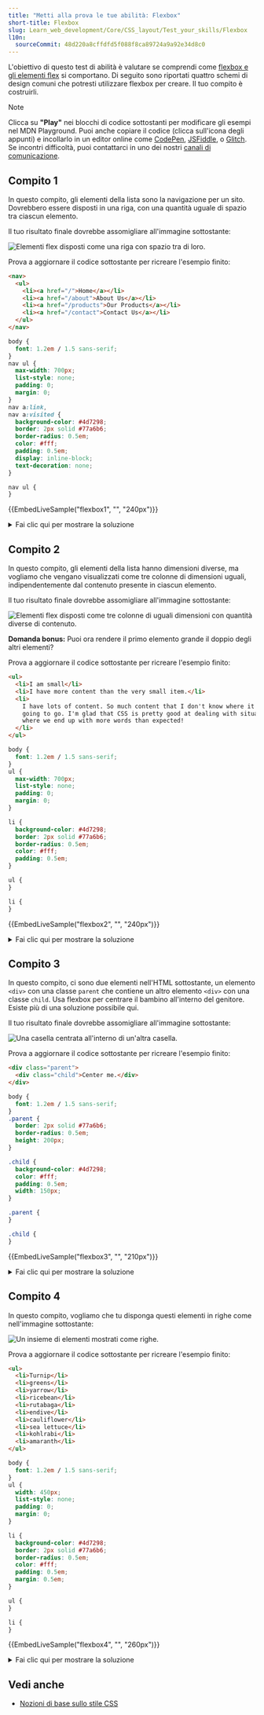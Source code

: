```yaml
---
title: "Metti alla prova le tue abilità: Flexbox"
short-title: Flexbox
slug: Learn_web_development/Core/CSS_layout/Test_your_skills/Flexbox
l10n:
  sourceCommit: 48d220a8cffdfd5f088f8ca89724a9a92e34d8c0
---
```


L'obiettivo di questo test di abilità è valutare se comprendi come [flexbox e gli elementi flex](/it/docs/Learn_web_development/Core/CSS_layout/Flexbox) si comportano. Di seguito sono riportati quattro schemi di design comuni che potresti utilizzare flexbox per creare. Il tuo compito è costruirli.

> [!NOTE]
> Clicca su **"Play"** nei blocchi di codice sottostanti per modificare gli esempi nel MDN Playground.
> Puoi anche copiare il codice (clicca sull'icona degli appunti) e incollarlo in un editor online come [CodePen](https://codepen.io/), [JSFiddle](https://jsfiddle.net/), o [Glitch](https://glitch.com/).
> Se incontri difficoltà, puoi contattarci in uno dei nostri [canali di comunicazione](/it/docs/MDN/Community/Communication_channels).

## Compito 1

In questo compito, gli elementi della lista sono la navigazione per un sito. Dovrebbero essere disposti in una riga, con una quantità uguale di spazio tra ciascun elemento.

Il tuo risultato finale dovrebbe assomigliare all'immagine sottostante:

![Elementi flex disposti come una riga con spazio tra di loro.](flex-task1.png)

Prova a aggiornare il codice sottostante per ricreare l'esempio finito:

```html live-sample___flexbox1
<nav>
  <ul>
    <li><a href="/">Home</a></li>
    <li><a href="/about">About Us</a></li>
    <li><a href="/products">Our Products</a></li>
    <li><a href="/contact">Contact Us</a></li>
  </ul>
</nav>
```

```css hidden live-sample___flexbox1
body {
  font: 1.2em / 1.5 sans-serif;
}
nav ul {
  max-width: 700px;
  list-style: none;
  padding: 0;
  margin: 0;
}
nav a:link,
nav a:visited {
  background-color: #4d7298;
  border: 2px solid #77a6b6;
  border-radius: 0.5em;
  color: #fff;
  padding: 0.5em;
  display: inline-block;
  text-decoration: none;
}
```

```css live-sample___flexbox1
nav ul {
}
```

{{EmbedLiveSample("flexbox1", "", "240px")}}

<details>
<summary>Fai clic qui per mostrare la soluzione</summary>

Puoi applicare `display: flex` e controllare lo spazio utilizzando la proprietà `justify-content`:

```css
nav ul {
  display: flex;
  justify-content: space-between;
}
```

</details>

## Compito 2

In questo compito, gli elementi della lista hanno dimensioni diverse, ma vogliamo che vengano visualizzati come tre colonne di dimensioni uguali, indipendentemente dal contenuto presente in ciascun elemento.

Il tuo risultato finale dovrebbe assomigliare all'immagine sottostante:

![Elementi flex disposti come tre colonne di uguali dimensioni con quantità diverse di contenuto.](flex-task2.png)

**Domanda bonus:** Puoi ora rendere il primo elemento grande il doppio degli altri elementi?

Prova a aggiornare il codice sottostante per ricreare l'esempio finito:

```html live-sample___flexbox2
<ul>
  <li>I am small</li>
  <li>I have more content than the very small item.</li>
  <li>
    I have lots of content. So much content that I don't know where it is all
    going to go. I'm glad that CSS is pretty good at dealing with situations
    where we end up with more words than expected!
  </li>
</ul>
```

```css hidden live-sample___flexbox2
body {
  font: 1.2em / 1.5 sans-serif;
}
ul {
  max-width: 700px;
  list-style: none;
  padding: 0;
  margin: 0;
}

li {
  background-color: #4d7298;
  border: 2px solid #77a6b6;
  border-radius: 0.5em;
  color: #fff;
  padding: 0.5em;
}
```

```css live-sample___flexbox2
ul {
}

li {
}
```

{{EmbedLiveSample("flexbox2", "", "240px")}}

<details>
<summary>Fai clic qui per mostrare la soluzione</summary>

È meglio utilizzare gli shorthands, quindi in questo scenario `flex: 1` è probabilmente la risposta migliore, e quindi il risultato più ottimale sarebbe:

```css
ul {
  display: flex;
}

li {
  flex: 1;
}
```

Per la domanda bonus, aggiungi un selettore che si rivolge al primo elemento e imposta `flex: 2;` (o `flex: 2 0 0;` o `flex-grow: 2`):

```css
li:first-child {
  flex: 2;
}
```

</details>

## Compito 3

In questo compito, ci sono due elementi nell'HTML sottostante, un elemento `<div>` con una classe `parent` che contiene un altro elemento `<div>` con una classe `child`. Usa flexbox per centrare il bambino all'interno del genitore. Esiste più di una soluzione possibile qui.

Il tuo risultato finale dovrebbe assomigliare all'immagine sottostante:

![Una casella centrata all'interno di un'altra casella.](flex-task3.png)

Prova a aggiornare il codice sottostante per ricreare l'esempio finito:

```html live-sample___flexbox3
<div class="parent">
  <div class="child">Center me.</div>
</div>
```

```css hidden live-sample___flexbox3
body {
  font: 1.2em / 1.5 sans-serif;
}
.parent {
  border: 2px solid #77a6b6;
  border-radius: 0.5em;
  height: 200px;
}

.child {
  background-color: #4d7298;
  color: #fff;
  padding: 0.5em;
  width: 150px;
}
```

```css hidden live-sample___flexbox3
.parent {
}

.child {
}
```

{{EmbedLiveSample("flexbox3", "", "210px")}}

<details>
<summary>Fai clic qui per mostrare la soluzione</summary>

È necessario solo modificare gli stili del genitore per centrare un elemento orizzontalmente e verticalmente:

```css
.parent {
  display: flex;
  justify-content: center;
  align-items: center;
}
```

</details>

## Compito 4

In questo compito, vogliamo che tu disponga questi elementi in righe come nell'immagine sottostante:

![Un insieme di elementi mostrati come righe.](flex-task4.png)

Prova a aggiornare il codice sottostante per ricreare l'esempio finito:

```html live-sample___flexbox4
<ul>
  <li>Turnip</li>
  <li>greens</li>
  <li>yarrow</li>
  <li>ricebean</li>
  <li>rutabaga</li>
  <li>endive</li>
  <li>cauliflower</li>
  <li>sea lettuce</li>
  <li>kohlrabi</li>
  <li>amaranth</li>
</ul>
```

```css hidden live-sample___flexbox4
body {
  font: 1.2em / 1.5 sans-serif;
}
ul {
  width: 450px;
  list-style: none;
  padding: 0;
  margin: 0;
}

li {
  background-color: #4d7298;
  border: 2px solid #77a6b6;
  border-radius: 0.5em;
  color: #fff;
  padding: 0.5em;
  margin: 0.5em;
}
```

```css live-sample___flexbox4
ul {
}

li {
}
```

{{EmbedLiveSample("flexbox4", "", "260px")}}

<details>
<summary>Fai clic qui per mostrare la soluzione</summary>

Questo compito richiede una comprensione della proprietà `flex-wrap` per avvolgere le righe flex. Inoltre, per assicurarti di ottenere qualcosa che assomigli all'esempio, devi impostare `flex: auto` sul figlio (o `flex: 1 1 auto;`).

```css
ul {
  display: flex;
  flex-wrap: wrap;
}

li {
  flex: auto;
}
```

</details>

## Vedi anche

- [Nozioni di base sullo stile CSS](/it/docs/Learn_web_development/Core/Styling_basics)

